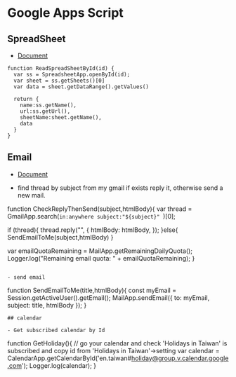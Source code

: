 # Google Apps Script


## SpreadSheet

- [Document](https://developers.google.com/apps-script/reference/spreadsheet/spreadsheet-app)

```
function ReadSpreadSheetById(id) {
  var ss = SpreadsheetApp.openById(id);
  var sheet = ss.getSheets()[0]
  var data = sheet.getDataRange().getValues()

  return {
    name:ss.getName(),
    url:ss.getUrl(),
    sheetName:sheet.getName(),
    data
  }
}
```

## Email

- [Document](https://developers.google.com/apps-script/reference/mail/mail-app)

- find thread by subject from my gmail if exists reply it, otherwise send a new mail.

function CheckReplyThenSend(subject,htmlBody){
  var thread = GmailApp.search(`in:anywhere subject:"${subject}" `)[0];

  if (thread){
    thread.reply("", {
      htmlBody: htmlBody,
    });
  }else{
    SendEmailToMe(subject,htmlBody)
  }

  var emailQuotaRemaining = MailApp.getRemainingDailyQuota();
  Logger.log("Remaining email quota: " + emailQuotaRemaining);
}
```

- send email

```
function SendEmailToMe(title,htmlBody){
    const myEmail = Session.getActiveUser().getEmail();
    MailApp.sendEmail({
        to: myEmail, 
        subject: title,
        htmlBody
    });
}
```
## calendar

- Get subscribed calendar by Id

```
function GetHoliday(){
  // go your calendar and check 'Holidays in Taiwan' is subscribed and copy id from 'Holidays in Taiwan'->setting
  var calendar = CalendarApp.getCalendarById('en.taiwan#holiday@group.v.calendar.google.com');
  Logger.log(calendar);
}
```
